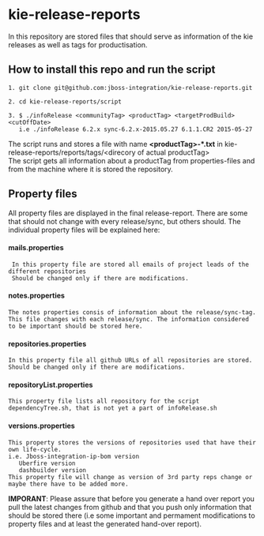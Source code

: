 kie-release-reports
========

In this repository are stored files that should serve as information of the kie releases
as well as tags for productisation.

    
## How to install this repo and run the script

    1. git clone git@github.com:jboss-integration/kie-release-reports.git
    
    2. cd kie-release-reports/script
    
    3. $ ./infoRelease <communityTag> <productTag> <targetProdBuild> <cutOffDate>
       i.e ./infoRelease 6.2.x sync-6.2.x-2015.05.27 6.1.1.CR2 2015-05-27
    
    
The script runs and stores a file with name **\<productTag\>-*.txt** in kie-release-reports/reports/tags/\<direcory of actual productTag\> <br>
The script gets all information about a productTag from properties-files and from the machine where it is stored the repository.<br>


## Property files

All property files are displayed in the final release-report. 
There are some that should not change with every release/sync, but others should.
The individual property files will be explained here:

#### mails.properties
     In this property file are stored all emails of project leads of the different repositories
     Should be changed only if there are modifications.

#### notes.properties
    The notes properties consis of information about the release/sync-tag.
    This file changes with each release/sync. The information considered to be important should be stored here.

#### repositories.properties
    In this property file all github URLs of all repositories are stored.
    Should be changed only if there are modifications.

#### repositoryList.properties
    This property file lists all repository for the script dependencyTree.sh, that is not yet a part of infoRelease.sh

#### versions.properties
    This property stores the versions of repositories used that have their own life-cycle.
    i.e. Jboss-integration-ip-bom version
       Uberfire version
       dashbuilder version
    This property file will change as version of 3rd party reps change or maybe there have to be added more.
    

**IMPORANT**: Please assure that before you generate a hand over report you pull the latest changes from github and that you push
    only information that should be stored there (i.e some important and permament modifications to property files and
    at least the generated hand-over report).
